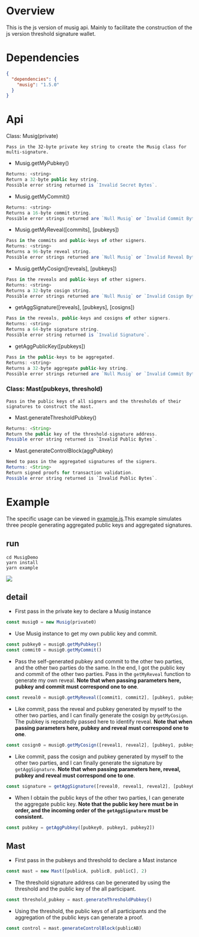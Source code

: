 # Overview

This is the js version of musig api. Mainly to facilitate the construction of the js version threshold signature wallet.

# Dependencies

~~~json
{
  "dependencies": {
    "musig": "1.5.0"
  }
}
~~~

# Api
Class: Musig(private)
```
Pass in the 32-byte private key string to create the Musig class for multi-signature.
```
- Musig.getMyPubkey()
```javascript
Returns: <string>
Return a 32-byte public key string.
Possible error string returned is `Invalid Secret Bytes`.
```
- Musig.getMyCommit()
```javascript
Returns: <string>
Returns a 16-byte commit string.
Possible error strings returned are `Null Musig` or `Invalid Commit Bytes`.
```
- Musig.getMyReveal([commits], [pubkeys])
```javascript
Pass in the commits and public-keys of other signers.
Returns: <string>
Returns a 96-byte reveal string.
Possible error strings returned are `Null Musig` or `Invalid Reveal Bytes`.
```
- Musig.getMyCosign([reveals], [pubkeys])
```javascript
Pass in the reveals and public-keys of other signers.
Returns: <string>
Returns a 32-byte cosign string.
Possible error strings returned are `Null Musig` or `Invalid Cosign Bytes`.
```
- getAggSignature([reveals], [pubkeys], [cosigns])
```javascript
Pass in the reveals, public-keys and cosigns of other signers.
Returns: <string>
Returns a 64-byte signature string.
Possible error string returned is `Invalid Signature`.
```
- getAggPublicKey([pubkeys])
```javascript
Pass in the public-keys to be aggregated.
Returns: <string>
Returns a 32-byte aggregate public-key string.
Possible error strings returned are `Null Musig` or `Invalid Commit Bytes`.
```
### Class: Mast(pubkeys, threshold)

```
Pass in the public keys of all signers and the thresholds of their signatures to construct the mast.
```
- Mast.generateThresholdPubkey()
```java
Returns: <String>
Return the public key of the threshold-signature address.
Possible error string returned is `Invalid Public Bytes`.
```
- Mast.generateControlBlock(aggPubkey)
```java
Need to pass in the aggregated signatures of the signers.
Returns: <String>
Return signed proofs for transaction validation.
Possible error string returned is `Invalid Public Bytes`.
```

# Example

The specific usage can be viewed in [example.js](src/example.js).This example simulates three people generating aggregated public keys and aggregated signatures.

## run

~~~
cd MusigDemo
yarn install
yarn example
~~~

![](https://cdn.jsdelivr.net/gh/AAweidai/PictureBed@master/taproot/16328204386451632820438563.png)

## detail

- First pass in the private key to declare a Musig instance

~~~js
const musig0 = new Musig(private0)
~~~

- Use Musig instance to get my own public key and commit.

~~~js
const pubkey0 = musig0.getMyPubkey()
const commit0 = musig0.getMyCommit()
~~~

- Pass the self-generated pubkey and commit to the other two parties, and the other two parties do the same. In the end, I got the public key and commit of the other two parties. Pass in the `getMyReveal` function to generate my own reveal. **Note that when passing parameters here, pubkey and commit must correspond one to one**.

~~~js
const reveal0 = musig0.getMyReveal([commit1, commit2], [pubkey1, pubkey2])
~~~

- Like commit, pass the reveal and pubkey generated by myself to the other two parties, and I can finally generate the cosign by `getMyCosign`. The pubkey is repeatedly passed here to identify reveal. **Note that when passing parameters here, pubkey and reveal must correspond one to one**.

~~~js
const cosign0 = musig0.getMyCosign([reveal1, reveal2], [pubkey1, pubkey2])
~~~

- Like commit, pass the cosign and pubkey generated by myself to the other two parties, and I can finally generate the signature by `getAggSignature`. **Note that when passing parameters here, reveal, pubkey and reveal must correspond one to one**.

~~~js
const signature = getAggSignature([reveal0, reveal1, reveal2], [pubkey0, pubkey1, pubkey2], [cosign0, cosign1, cosign2])
~~~

- When I obtain the public keys of the other two parties, I can generate the aggregate public key. **Note that the public key here must be in order, and the incoming order of the `getAggSignature` must be consistent.**

~~~js
const pubkey = getAggPubkey([pubkey0, pubkey1, pubkey2])
~~~


## Mast

- First pass in the pubkeys and threshold to declare a Mast instance

~~~javascript
const mast = new Mast([publicA, publicB, publicC], 2)
~~~

- The threshold signature address can be generated by using the threshold and the public key of the all participant.

~~~javascript
const threshold_pubkey = mast.generateThresholdPubkey()
~~~

- Using the threshold, the public keys of all participants and the aggregation of the public keys can generate a proof.

~~~javascript
const control = mast.generateControlBlock(publicAB)
~~~



